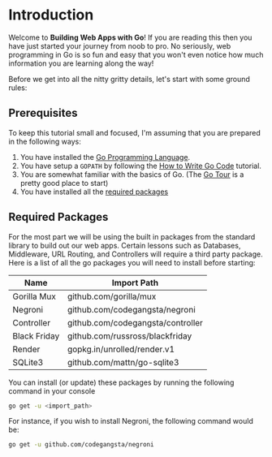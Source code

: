 # Introduction

Welcome to **Building Web Apps with Go**! If you are reading this then you have just started your journey from noob to pro. No seriously, web programming in Go is so fun and easy that you won't even notice how much information you are learning along the way!

Before we get into all the nitty gritty details, let's start with some ground rules:


## Prerequisites
To keep this tutorial small and focused, I'm assuming that you are prepared in the following ways:

1. You have installed the [Go Programming Language](https://golang.org).
2. You have setup a `GOPATH` by following the [How to Write Go Code](https://golang.org/doc/code.html#Organization) tutorial.
3. You are somewhat familiar with the basics of Go. (The [Go Tour](http://tour.golang.org) is a pretty good place to start)
4. You have installed all the [required packages](#required-packages)

## Required Packages
For the most part we will be using the built in packages from the standard library to build out our web apps. Certain lessons such as Databases, Middleware, URL Routing, and Controllers will require a third party package. Here is a list of all the go packages you will need to install before starting:

| Name | Import Path |
| -- | -- |
| Gorilla Mux | github.com/gorilla/mux |
| Negroni | github.com/codegangsta/negroni |
| Controller | github.com/codegangsta/controller |
| Black Friday | github.com/russross/blackfriday |
| Render | gopkg.in/unrolled/render.v1 |
| SQLite3 | github.com/mattn/go-sqlite3 |

You can install (or update) these packages by running the following command in your console

``` bash
go get -u <import_path>
```

For instance, if you wish to install Negroni, the following command would be:

``` bash
go get -u github.com/codegangsta/negroni
```
